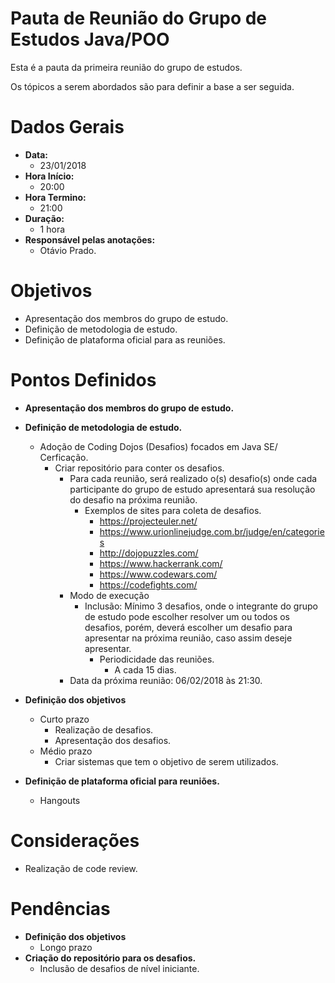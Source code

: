 # Pauta de Reunião do Grupo de Estudos Java/POO

Esta é a pauta da primeira reunião do grupo de estudos.

Os tópicos a serem abordados são para definir a base a ser seguida.

# Dados Gerais

- **Data:** 
	- 23/01/2018
- **Hora Início:** 
	- 20:00
- **Hora Termino:** 
	- 21:00
- **Duração:**
	- 1 hora
- **Responsável pelas anotações:** 
	- Otávio Prado.

# Objetivos

- Apresentação dos membros do grupo de estudo.
- Definição de metodologia de estudo.
- Definição de plataforma oficial para as reuniões.

# Pontos Definidos

- **Apresentação dos membros do grupo de estudo.**
- **Definição de metodologia de estudo.**
	- Adoção de Coding Dojos (Desafios) focados em Java SE/ Cerficação.
		- Criar repositório para conter os desafios.
			- Para cada reunião, será realizado o(s) desafio(s) onde cada participante do grupo de estudo apresentará sua resolução do desafio na próxima reunião.
				- Exemplos de sites para coleta de desafios.
					- https://projecteuler.net/
					- https://www.urionlinejudge.com.br/judge/en/categories
					- http://dojopuzzles.com/
					- https://www.hackerrank.com/
					- https://www.codewars.com/
					- https://codefights.com/ 
			- Modo de execução
				- Inclusão: Mínimo 3 desafios, onde o integrante do grupo de estudo pode escolher resolver um ou todos os desafios, porém, deverá escolher um desafio para apresentar na próxima reunião, caso assim deseje apresentar. 
					- Periodicidade das reuniões. 
						- A cada 15 dias. 
			- Data da próxima reunião: 06/02/2018 às 21:30.
- **Definição dos objetivos**
	- Curto prazo
		- Realização de desafios.
		- Apresentação dos desafios.
	- Médio prazo
		- Criar sistemas que tem o objetivo de serem utilizados.

- **Definição de plataforma oficial para reuniões.**
	- Hangouts

# Considerações

- Realização de code review.

# Pendências

- **Definição dos objetivos** 
	- Longo prazo
- **Criação do repositório para os desafios.**
	- Inclusão de desafios de nível iniciante.
